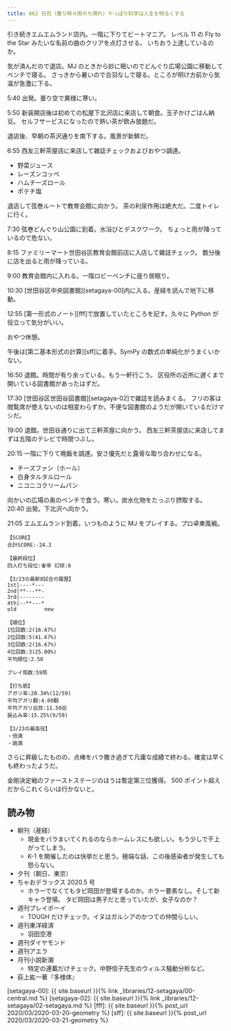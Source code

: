 ```yaml
---
title: 662 日目（曇り時々雨のち晴れ）やっぱり科学は人生を明るくする
---
```


引き続きエムエムランド店内。一階に下りてビートマニア。
レベル 11 の Fly to the Star みたいな名前の曲のクリアを点灯させる。
いちおう上達しているのか。

気が済んだので退店。MJ のときから妙に眠いのでどんぐり広場公園に移動してベンチで寝る。
さっきから暑いので合羽なしで寝る。ところが明け方前から気温が急激に下る。

5:40 出発。曇り空で異様に寒い。

5:50 新装開店後は初めての松屋下北沢店に来店して朝食。玉子かけごはん納豆。
セルフサービスになったので熱い茶が飲み放題だ。

退店後、早朝の茶沢通りを南下する。風景が新鮮だ。

6:55 西友三軒茶屋店に来店して雑誌チェックおよびおやつ調達。

* 野菜ジュース
* レーズンコッペ
* ハムチーズロール
* ポテチ塩

退店して弦巻ルートで教育会館に向かう。
茶の利尿作用は絶大だ。二度トイレに行く。

7:30 弦巻どんぐり山公園に到着。水浴びとデスクワーク。
ちょっと雨が降っているので危ない。

8:15 ファミリーマート世田谷区教育会館前店に入店して雑誌チェック。
数分後に店を出ると雨が降っている。

9:00 教育会館内に入れる。一階ロビーベンチに座り居眠り。

10:30 [世田谷区中央図書館][setagaya-00]内に入る。産経を読んで地下に移動。

12:55 [第一形式のノート][fff]で放置していたところを記す。久々に Python が役立って気分がいい。

おやつ休憩。

午後は[第二基本形式の計算][sff]に着手。SymPy の数式の単純化がうまくいかない。

16:50 退館。時間が有り余っている。もう一軒行こう。
区役所の近所に遅くまで開いている図書館があったはずだ。

17:30 [世田谷区世田谷図書館][setagaya-02]で雑誌を読みまくる。
フリの客は閲覧席が使えないのは相変わらずか。不便な図書館のようだが開いているだけマシだ。

19:00 退館。世田谷通りに出て三軒茶屋に向かう。
西友三軒茶屋店に来店してまずは五階のテレビで時間つぶし。

20:15 一階に下りて晩飯を調達。安さ優先だと露骨な取り合わせになる。

* チーズファン（ホール）
* 白身タルタルロール
* ニコニコクリームパン

向かいの広場の奥のベンチで食う。寒い。炭水化物をたっぷり摂取する。
20:40 出発。下北沢へ向かう。

21:05 エムエムランド到着。いつものように MJ をプレイする。プロ卓東風戦。

```text
【SCORE】
合計SCORE:-24.3

【最終段位】
四人打ち段位:雀帝 幻球:8

【3/23の最新8試合の履歴】
1st|----*---
2nd|**---**-
3rd|--------
4th|--**---*
old         new

【順位】
1位回数:2(16.67%)
2位回数:5(41.67%)
3位回数:2(16.67%)
4位回数:3(25.00%)
平均順位:2.50

プレイ局数:59局

【打ち筋】
アガリ率:20.34%(12/59)
平均アガリ翻:4.00翻
平均アガリ巡目:11.50巡
振込み率:15.25%(9/59)

【3/23の最高役】
・倍満
・跳満
```

さらに昇級したものの、点棒をバラ撒き過ぎて凡庸な成績で終わる。確変は早くも終わったようだ。

金剛決定戦のファーストステージのほうは暫定第三位獲得。
500 ポイント超えだからこれくらいは行かないと。

## 読み物

* 朝刊（産経）
  * 現金をバラまいてくれるのならホームレスにも欲しい。もう少しで干上がってしまう。
  * K-1 を開催したのは快挙だと思う。極端な話、この後感染者が発生しても怒らない。
* 夕刊（朝日、東京）
* ちゃおデラックス 2020.5 号
  * ホラーでなくてもタピ岡田が登場するのか。ホラー要素なし。そして新キャラ登場。
    タピ岡田は男子だと思っていたが、女子なのか？
* 週刊プレイボーイ
  * TOUGH だけチェック。イヌはガルシアのかつての仲間らしい。
* 週刊東洋経済
  * 羽田空港
* 週刊ダイヤモンド
* 週刊アエラ
* 月刊小説新潮
  * 特定の連載だけチェック。中野信子先生のウィルス騒動分析など。
* 荻上紘一著『多様体』

[setagaya-00]: {{ site.baseurl }}{% link _libraries/12-setagaya/00-central.md %}
[setagaya-02]: {{ site.baseurl }}{% link _libraries/12-setagaya/02-setagaya.md %}
[fff]: {{ site.baseurl }}{% post_url 2020/03/2020-03-20-geometry %}
[sff]: {{ site.baseurl }}{% post_url 2020/03/2020-03-21-geometry %}

